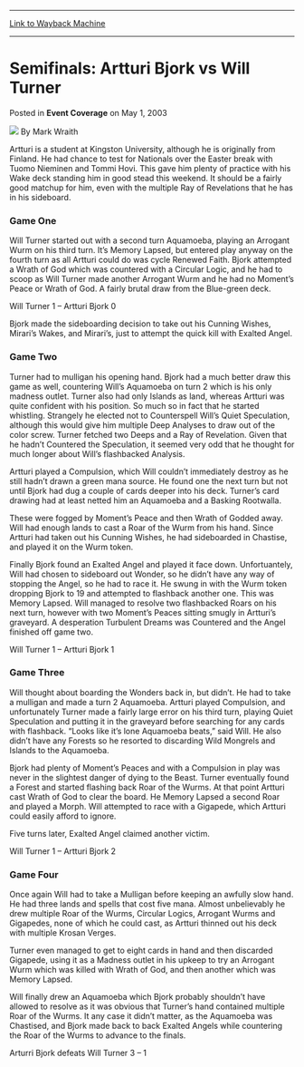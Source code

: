 
---
[Link to Wayback Machine](https://web.archive.org/web/20220630055844/https://magic.wizards.com/en/articles/archive/event-coverage/semifinals-artturi-bjork-vs-will-turner-2003-05-01)

[_metadata_:author]:- "Mark Wraith"
[_metadata_:description]:- "Artturi is a student at Kingston University, although he is originally from Finland. He had chance to test for Nationals over the Easter break with Tuomo Nieminen and Tommi Hovi. This gave him plenty of practice with his Wake deck standing him in good stead this weekend. It should be a fairly good matchup for him, even with the multiple Ray of Revelations that he has in his"
[_metadata_:generator]:- "Drupal 7 (http://drupal.org)"
[_metadata_:node]:- "768891"
[_metadata_:publish_date]:- "2003-05-01"
[_metadata_:source]:- "div-main-content"
[_metadata_:title]:- "Semifinals: Artturi Bjork vs Will Turner"
[_metadata_:wayback_capture_timestamp]:- "2022-06-30 05:58:44"
[_metadata_:wayback_raw_url]:- "https://web.archive.org/web/20220630055844id_/https://magic.wizards.com/en/articles/archive/event-coverage/semifinals-artturi-bjork-vs-will-turner-2003-05-01"
[_metadata_:wayback_url]:- "https://magic.wizards.com/en/articles/archive/event-coverage/semifinals-artturi-bjork-vs-will-turner-2003-05-01"
---


Semifinals: Artturi Bjork vs Will Turner
========================================



 Posted in **Event Coverage**
 on May 1, 2003 






![](https://media.magic.wizards.com/styles/auth_small/public/generic-avatar-150_92.png)
By Mark Wraith











Artturi is a student at Kingston University, although he is originally from Finland. He had chance to test for Nationals over the Easter break with Tuomo Nieminen and Tommi Hovi. This gave him plenty of practice with his Wake deck standing him in good stead this weekend. It should be a fairly good matchup for him, even with the multiple Ray of Revelations that he has in his sideboard. 

### Game One

Will Turner started out with a second turn Aquamoeba, playing an Arrogant Wurm on his third turn. It’s Memory Lapsed, but entered play anyway on the fourth turn as all Artturi could do was cycle Renewed Faith. Bjork attempted a Wrath of God which was countered with a Circular Logic, and he had to scoop as Will Turner made another Arrogant Wurm and he had no Moment’s Peace or Wrath of God. A fairly brutal draw from the Blue-green deck.

Will Turner 1 – Artturi Bjork 0

Bjork made the sideboarding decision to take out his Cunning Wishes, Mirari’s Wakes, and Mirari’s, just to attempt the quick kill with Exalted Angel.

### Game Two

Turner had to mulligan his opening hand. Bjork had a much better draw this game as well, countering Will’s Aquamoeba on turn 2 which is his only madness outlet. Turner also had only Islands as land, whereas Artturi was quite confident with his position. So much so in fact that he started whistling. Strangely he elected not to Counterspell Will’s Quiet Speculation, although this would give him multiple Deep Analyses to draw out of the color screw. Turner fetched two Deeps and a Ray of Revelation. Given that he hadn’t Countered the Speculation, it seemed very odd that he thought for much longer about Will’s flashbacked Analysis.

Artturi played a Compulsion, which Will couldn’t immediately destroy as he still hadn’t drawn a green mana source. He found one the next turn but not until Bjork had dug a couple of cards deeper into his deck. Turner’s card drawing had at least netted him an Aquamoeba and a Basking Rootwalla.

These were fogged by Moment’s Peace and then Wrath of Godded away. Will had enough lands to cast a Roar of the Wurm from his hand. Since Artturi had taken out his Cunning Wishes, he had sideboarded in Chastise, and played it on the Wurm token.

Finally Bjork found an Exalted Angel and played it face down. Unfortuantely, Will had chosen to sideboard out Wonder, so he didn’t have any way of stopping the Angel, so he had to race it. He swung in with the Wurm token dropping Bjork to 19 and attempted to flashback another one. This was Memory Lapsed. Will managed to resolve two flashbacked Roars on his next turn, however with two Moment’s Peaces sitting smugly in Artturi’s graveyard. A desperation Turbulent Dreams was Countered and the Angel finished off game two.

Will Turner 1 – Artturi Bjork 1

### Game Three

Will thought about boarding the Wonders back in, but didn’t. He had to take a mulligan and made a turn 2 Aquamoeba. Artturi played Compulsion, and unfortunately Turner made a fairly large error on his third turn, playing Quiet Speculation and putting it in the graveyard before searching for any cards with flashback. “Looks like it’s lone Aquamoeba beats,” said Will. He also didn’t have any Forests so he resorted to discarding Wild Mongrels and Islands to the Aquamoeba.

Bjork had plenty of Moment’s Peaces and with a Compulsion in play was never in the slightest danger of dying to the Beast. Turner eventually found a Forest and started flashing back Roar of the Wurms. At that point Artturi cast Wrath of God to clear the board. He Memory Lapsed a second Roar and played a Morph. Will attempted to race with a Gigapede, which Artturi could easily afford to ignore.

Five turns later, Exalted Angel claimed another victim. 

Will Turner 1 – Artturi Bjork 2

### Game Four

Once again Will had to take a Mulligan before keeping an awfully slow hand. He had three lands and spells that cost five mana. Almost unbelievably he drew multiple Roar of the Wurms, Circular Logics, Arrogant Wurms and Gigapedes, none of which he could cast, as Artturi thinned out his deck with multiple Krosan Verges.

Turner even managed to get to eight cards in hand and then discarded Gigapede, using it as a Madness outlet in his upkeep to try an Arrogant Wurm which was killed with Wrath of God, and then another which was Memory Lapsed.

Will finally drew an Aquamoeba which Bjork probably shouldn’t have allowed to resolve as it was obvious that Turner’s hand contained multiple Roar of the Wurms. It any case it didn’t matter, as the Aquamoeba was Chastised, and Bjork made back to back Exalted Angels while countering the Roar of the Wurms to advance to the finals.

Arturri Bjork defeats Will Turner 3 – 1







